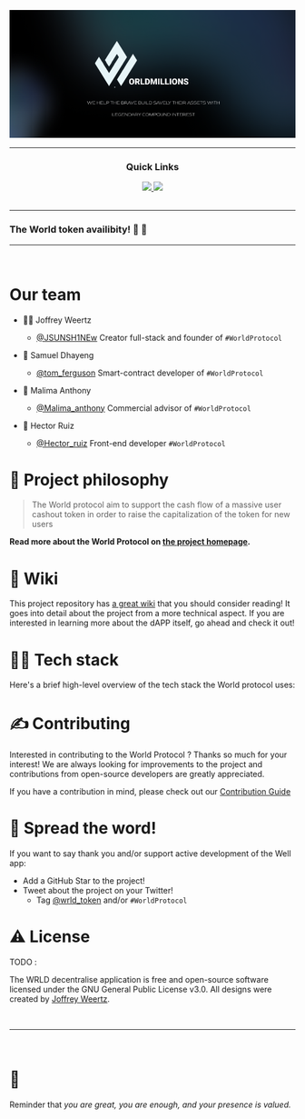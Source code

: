 ![World Protocol](thumb.png)


---

<div align='center'>
  
### Quick Links
  
<a href=''>
  
<img src='https://img.shields.io/badge/HOMEPAGE-gray?style=for-the-badge'>
  
</a>
  
<a href=''>
  
<img src='https://img.shields.io/badge/Lite.Paper-blue?style=for-the-badge'>
  
</a>
  
  
<br />
  
<br />
  
  
</div>

---

### The World token availibity! 🥳 🚀


---



<br />

#  Our team 


- :guardsman: Joffrey Weertz 
  -  [@JSUNSH1NEw](https://twitter.com/JSUNSH1NEw) Creator full-stack and founder of `#WorldProtocol`

- :man_with_gua_pi_mao: Samuel Dhayeng
  -  [@tom_ferguson](https://twitter.com/wrld_token) Smart-contract developer of `#WorldProtocol`
  
- :speech_balloon: Malima Anthony
  -  [@Malima_anthony](https://twitter.com/wrld_token) Commercial advisor of `#WorldProtocol`

- :japanese_ogre: Hector Ruiz
  -  [@Hector_ruiz](https://twitter.com/wrld_token) Front-end developer `#WorldProtocol`



# 🧐 Project philosophy

> The World protocol aim to support the cash flow of a massive user cashout token
 in order to raise the capitalization of the token for new users
> 
> 
**Read more about the World Protocol on [the project homepage]().**

# 📒 Wiki

This project repository has [a great wiki](https://github.com/jSUNSH1NEw/MoralisAvalanchehackathon/wiki) that you should consider reading! It goes into detail about the project from a more technical aspect. If you are interested in learning more about the dAPP itself, go ahead and check it out!

# 👨‍💻 Tech stack

Here's a brief high-level overview of the tech stack the World protocol uses:



# ✍️ Contributing

Interested in contributing to the World Protocol ? Thanks so much for your interest! We are always looking for improvements to the project and contributions from open-source developers are greatly appreciated.

If you have a contribution in mind, please check out our [Contribution Guide]()

# 🌟 Spread the word!

If you want to say thank you and/or support active development of the Well app:

- Add a GitHub Star to the project!
- Tweet about the project on your Twitter!
  - Tag [@wrld_token](https://twitter.com/wrld_token) and/or `#WorldProtocol`


# ⚠️ License
TODO : 

The WRLD decentralise application is free and open-source software licensed under the GNU General Public License v3.0. All designs were created by [Joffrey Weertz](https://github.com/jSUNSH1NEw).

<br />

---

<br />

# 💛

Reminder that *you are great, you are enough, and your presence is valued.* 
